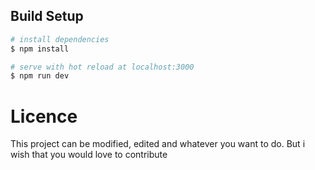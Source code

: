 
## Build Setup

```bash
# install dependencies
$ npm install

# serve with hot reload at localhost:3000
$ npm run dev

```

# Licence

This project can be modified, edited and whatever you want to do. But i wish that you would love to contribute
